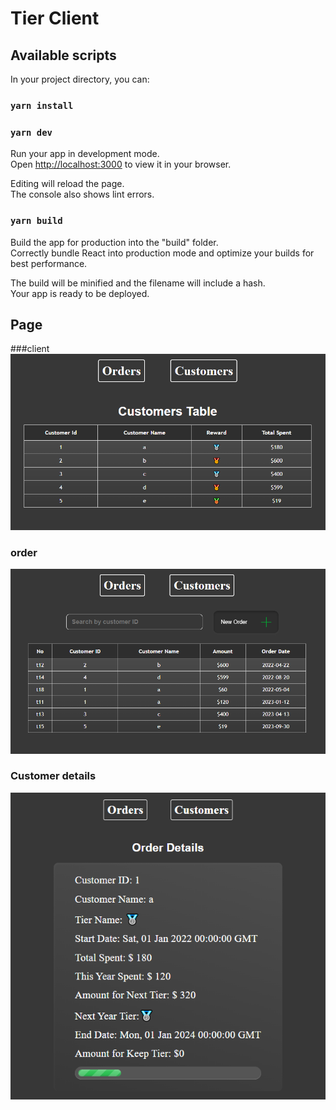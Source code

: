 # Tier Client

## Available scripts

In your project directory, you can:

### `yarn install`

### `yarn dev`

Run your app in development mode. \
Open [http://localhost:3000](http://localhost:3000) to view it in your browser.

Editing will reload the page. \
The console also shows lint errors.

### `yarn build`

Build the app for production into the "build" folder. \
Correctly bundle React into production mode and optimize your builds for best performance.

The build will be minified and the filename will include a hash. \
Your app is ready to be deployed.

## Page

###client
![Structure](customers.png)

### order
![Structure](order.png)

### Customer details
![Structure](customerdetail.png)